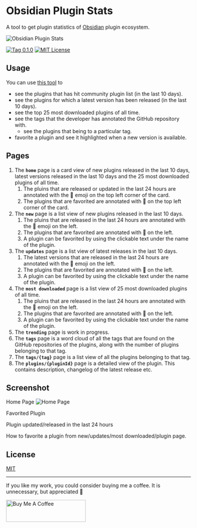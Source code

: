 # Obsidian Plugin Stats

A tool to get plugin statistics of [Obsidian](https://obsidian.md) plugin ecosystem.  

![Obsidian Plugin Stats](https://user-images.githubusercontent.com/2135089/154796362-e80a56b4-1f0f-451b-8bf3-3ed435c6b23f.png)

[![Tag 0.1.0](https://img.shields.io/badge/tag-0.1.0-blue)](https://github.com/ganesshkumar/obsidian-plugins-stats-ui) 
[![MIT License](https://img.shields.io/github/license/ganesshkumar/obsidian-plugins-stats-ui)](LICENSE)

## Usage 
You can use [this tool](https://obsidian-plugin-stats.vercel.app/) to  
- see the plugins that has hit community plugin list (in the last 10 days).
- see the plugins for which a latest version has been released (in the last 10 days).
- see the top 25 most downloaded plugins of all time.
- see the tags that the developer has annotated the GitHub repository with.
  - see the plugins that being to a particular tag.
- favorite a plugin and see it highlighted when a new version is available.

## Pages

1. The **`home`** page is a card view of new plugins released in the last 10 days, latest versions released in the last 10 days and the 25 most downloaded plugins of all time.
    1. The pluins that are released or updated in the last 24 hours are annotated with the 🥳 emoji on the top left corner of the card.
    2. The plugins that are favorited are annotated with 🤩 on the top left corner of the card.
2. The **`new`** page is a list view of new plugins released in the last 10 days.
    1. The pluins that are released in the last 24 hours are annotated with the 🥳 emoji on the left.
    2. The plugins that are favorited are annotated with 🤩 on the left.
    3. A plugin can be favorited by using the clickable text under the name of the plugin.
3. The **`updates`** page is a list view of latest releases in the last 10 days.
    1. The latest versions that are released in the last 24 hours are annotated with the 🥳 emoji on the left.
    2. The plugins that are favorited are annotated with 🤩 on the left.
    3. A plugin can be favorited by using the clickable text under the name of the plugin.
4. The **`most downloaded`** page is a list view of 25 most downloaded plugins of all time.
    1. The pluins that are released in the last 24 hours are annotated with the 🥳 emoji on the left.
    2. The plugins that are favorited are annotated with 🤩 on the left.
    3. A plugin can be favorited by using the clickable text under the name of the plugin.
5. The **`trending`** page is work in progress.
6. The **`tags`** page is a word cloud of all the tags that are found on the GitHub repositories of the plugins, along with the number of plugins belonging to that tag.
7. The **`tags/{tag}`** page is a list view of all the plugins belonging to that tag.
8. The **`plugins/{pluginId}`** page is a detailed view of the plugin. This contains description, changelog of the latest release etc.

## Screenshot

Home Page
![Home Page](https://user-images.githubusercontent.com/2135089/154796389-814c4e49-6610-4309-b090-5be25d0fd859.jpeg)

Favorited Plugin


Plugin updated/released in the last 24 hours


How to favorite a plugin from new/updates/most downloaded/plugin page.


## License
[MIT](LICENSE)

---

If you like my work, you could consider buying me a coffee. It is unnecessary, but appreciated 🙂

<a href="https://www.buymeacoffee.com/ganesshkumar" target="_blank"><img src="https://cdn.buymeacoffee.com/buttons/v2/default-yellow.png" alt="Buy Me A Coffee" style="height: 60px !important;width: 217px !important;" ></a>
